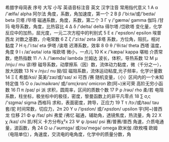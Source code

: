 希腊字母简表
序号
大写
小写
英语音标注音
英文
汉字注音
常用指代意义
1
Α
α
/'ælfə/
alpha
阿尔法
角度，系数，角加速度，第一个
2
Β
β
/'bi:tə/或/'beɪtə/
beta
贝塔
/毕塔
磁通系数，角度，系数，第二个
3
Γ
γ
/'gæmə/
gamma
伽玛
/甘玛
电导系数，角度，比热容比
4
Δ
δ
/'deltə/
delta
得尔塔
/岱欧塔
变化量，化学反应中的加热，屈光度，一元二次方程中的判别式
5
Ε
ε
/'epsɪlɒn/
epsilon
埃普西龙
对数之基数，介电常数
6
Ζ
ζ
/'zi:tə/
zeta
泽塔
系数，方位角，阻抗，相对黏度
7
Η
η
/'i:tə/
eta
伊塔
/诶塔
迟滞系数，效率
8
Θ
θ
/'θi:tə/
theta
西塔
温度，角度
9
Ι
ι
/aɪ'əʊtə/
iota
埃欧塔
微小，一点儿
10
Κ
κ
/'kæpə/
kappa
堪帕
介质常数，绝热指数
11
∧
λ
/'læmdə/
lambda
兰姆达
波长，体积，导热系数
12
Μ
μ
/mju:/
mu
谬/穆
磁导系数，动摩擦系（因）数，流体动力黏度，微（千分之一），放大因数
13
Ν
ν
/nju:/
nu
拗/奴
磁阻系数，流体运动粘度,光子频率，化学计量数
14
Ξ
ξ
希腊/ksi/
英美/ˈzaɪ/或/ˈsaɪ/
xi
可西
/赛
随机变量，（小）区间内的一个未知特定值
15
Ο
ο
/əuˈmaikrən/
或/ˈɑmɪˌkrɑn/
omicron
欧(阿~)米可荣
高阶无穷小函数
16
∏
π
/paɪ/
pi
派
求积，圆周率，区间的质数个数
17
Ρ
ρ
/rəʊ/
rho
柔/若
电阻系数，柱坐标，极坐标中的极径，密度，黎曼函数上的非平凡零点
18
∑
σ,ς
/'sɪɡmə/
sigma
西格玛
求和，表面密度，跨导，正应力
19
Τ
τ
/tɔ:/或/taʊ/
tau
套/驼
时间常数，切应力，2π
20
Υ
υ
/ˈipsɪlon/
或/ˈʌpsɪlɒn/
upsilon
宇(阿~)普西龙
位移
21
Φ
φ
/faɪ/
phi
弗爱
/弗忆
磁通，辅助角，透镜焦度，热流量，角
22
Χ
χ
/kaɪ/
chi
凯/柯义
卡方分布χ²x
23
Ψ
ψ
/psaɪ/
psi
赛/普赛/普西
角速，介质电通量，波函数，角
24
Ω
ω
/'əʊmɪɡə/
或/oʊ'meɡə/
omega
欧米伽
/欧枚嘎
欧姆（电阻单位），角速度，交流电的电角度，化学中的质量分数，角